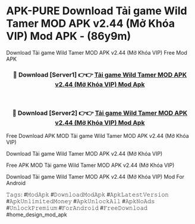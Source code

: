 # APK-PURE Download Tải game Wild Tamer MOD APK v2.44 (Mở Khóa VIP) Mod APK - (86y9m)
Download Tải game Wild Tamer MOD APK v2.44 (Mở Khóa VIP) Free Mod APK

<div align="center">
<h3>🔴 Download [Server1] 👉👉 <a href="https://apk-comot.site?title=Tải_game_Wild_Tamer_MOD_APK_v2.44_(Mở_Khóa_VIP)">Tải game Wild Tamer MOD APK v2.44 (Mở Khóa VIP) Mod Apk</a></h3><br>

<h3>🔴 Download [Server2] 👉👉 <a href="https://apk-comot.site?title=Tải_game_Wild_Tamer_MOD_APK_v2.44_(Mở_Khóa_VIP)">Tải game Wild Tamer MOD APK v2.44 (Mở Khóa VIP) Mod Apk</a></h3>
</div>


Free Download APK MOD Tải game Wild Tamer MOD APK v2.44 (Mở Khóa VIP)

Download Tải game Wild Tamer MOD APK v2.44 (Mở Khóa VIP) 

Free APK MOD Tải game Wild Tamer MOD APK v2.44 (Mở Khóa VIP) 

Download Tải game Wild Tamer MOD APK v2.44 (Mở Khóa VIP) Mod For Android

𝚃𝚊𝚐𝚜: #𝙼𝚘𝚍𝙰𝚙𝚔 #𝙳𝚘𝚠𝚗𝚕𝚘𝚊𝚍𝙼𝚘𝚍𝙰𝚙𝚔 #𝙰𝚙𝚔𝙻𝚊𝚝𝚎𝚜𝚝𝚅𝚎𝚛𝚜𝚒𝚘𝚗 #𝙰𝚙𝚔𝚄𝚗𝚕𝚒𝚖𝚒𝚝𝚎𝚍𝙼𝚘𝚗𝚎𝚢 #𝙰𝚙𝚔𝚄𝚗𝚕𝚘𝚌𝚔𝙰𝚕𝚕 #𝙰𝚙𝚔𝙽𝚘𝙰𝚍𝚜 #𝚄𝚗𝚕𝚘𝚌𝚔𝙿𝚛𝚎𝚖𝚒𝚞𝚖 #𝙵𝚘𝚛𝙰𝚗𝚍𝚛𝚘𝚒𝚍 #𝙵𝚛𝚎𝚎𝙳𝚘𝚠𝚗𝚕𝚘𝚊𝚍 #home_design_mod_apk